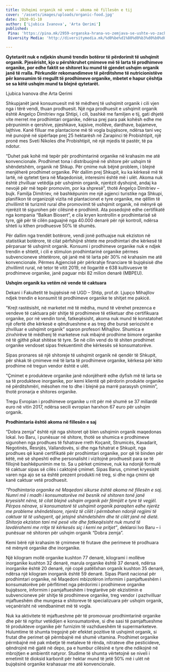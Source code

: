 ```yaml
---
title: Ushqimi organik në vend – akoma në fillesën e tij
cover: '/assets/images/uploads/organic-food.jpg'
date: 2020-01-10
author: ['Ljubica Ivanova', 'Arta Qerimi']
published:
 Pina: 'https://pina.mk/2959-organska-hrana-vo-zemjava-se-ushte-vo-zachetok/'
 Diversity Media: 'http://diversitymedia.mk/%d0%be%d1%80%d0%b3%d0%b0%d0%bd%d1%81%d0%ba%d0%b0%d1%82%d0%b0-%d1%85%d1%80%d0%b0%d0%bd%d0%b0-%d0%b2%d0%be-%d0%b7%d0%b5%d0%bc%d1%98%d0%b0%d0%b2%d0%b0-%d1%81%d0%b5-%d1%83%d1%88%d1%82/'

---
```


**Qytetarët nuk e ndjekin shumë trendin botëror të përdorimit të ushqimit organik. Pjesërisht, kjo u përshkruhet çmimeve më të larta të prodhimeve organike, por edhe faktit se shitoret ku mund të gjendet ushqim organik janë të rralla. Përkundër rekomandimeve të përditshme të nutricionistëve për konsumim të rregullt të prodhimeve organike, mbetet e hapur çështja se sa këtë ushqim mund ta blejnë qytetarët.**

Ljubica Ivanova dhe Arta Qerimi

Shkupjanët janë konsumuesit më të mëdhenj të ushqimit organik i cili vjen nga i tërë vendi, thuan prodhuesit. Një nga prodhuesit e ushqimit organik është Angelço Dimitriev nga Shtipi, i cili, bashkë me familjen e tij, gati dhjetë vite merret me prodhimtari organike, ndërsa prej para pak kohësh edhe me përpunimin e qershive, pjeshkave, kajsive, mollëve, dardhave, bajameve, lajthive. Kanë filluar me plantacione më të vogla bujqësore, ndërsa tani veç më punojnë në sipërfaqe prej 25 hektarësh në Zarapinci të Probishtipit, një pronë mes Sveti Nikoles dhe Probishtipit, në një mjedis të pastër, të pa ndotur.

“Duhet pak kohë më tepër për prodhimtarinë organike në krahasim me atë konvencionale.
Prodhimet tona i distribuojmë në shitore për ushqim të shëndetshëm, organik në Shkup. Për çmime nuk bëjnë problem, i blejnë menjëherë prodhimet organike. Për dallim prej Shkupit, ku ka kërkesë më të lartë, në qytetet tjera në Maqedonisë, interesimi është më i ulët. Akoma nuk është zhvilluar vetëdija për ushqimin organik, njerëzit dyshojnë, andaj ka nevojë për më tepër promovim, por ka shpresë”, thotë Angelço Dimitriev – bujk.
Familja Dimitriev, në bashkëpunim me një agjenci turistike nga Shkupi, planifikon të organizojë vizita në plantacionet e tyre organike, me qëllim të zhvillimit të turizmit rural dhe promovimit të ushqimit organik, në mënyrë që njerëzit të sigurohen për cilësinë e prodhimit. Ata posedojnë edhe certifikatë nga kompania “Balkan Biosert”, e cila kryen kontrollin e prodhimtarisë së tyre, gjë për të cilën paguajnë nga 40.000 denarë për një kontroll, ndërsa shteti iu kthen prodhuesve 50% të shumës.

Për dallim nga trendët botërore, vendi jonë pothuajse nuk ekziston në statistikat botërore, të cilat përfshijnë shtete me prodhimtari dhe kërkesë të përparuar të ushqimit organik. Konsumi i prodhimeve organike nuk e ndjek trendin e shtetit, i cili e stimulon prodhimtarinë organike përmes subvencioneve shtetërore, që janë më të larta për 30% në krahasim me atë konvencionale. Përmes Agjencisë për përkrahje financiare të bujqësisë dhe zhvillimit rural, në tetor të vitit 2019, në llogaritë e 638 kultivuesve të prodhimeve organike, janë paguar mbi 82 milion denarë (MBPEU).

**Ushqim organik ka vetëm në vende të caktuara**

Dekani i Fakultetit të bujqësisë në UGD – Shtip, prof.dr. Ljupço Mihajllov ndjek trendin e
konsumit të prodhimeve organike te shitjet me pakicë.

“Krejt rastësisht, në marketet më të mëdha, mund të vërehet prezenca e vendeve të caktuara për shitje të prodhimeve të etiketuar dhe certifikuara organike, por në vendin tonë, fatkeqësisht, akoma nuk mund të konstatohet një ofertë dhe kërkesë e qëndrueshme e as treg dhe bursë seriozisht e zhvilluar e ushqimit organik” sqaron profesori Mihajllov.
Shumica e zinxhirëve të mëdhenj të marketeve nuk mbajnë prodhime bimore organike në të gjithë pikat shitëse të tyre. Se në cilin vend do të shiten prodhimet organike vendoset sipas frekuentimit dhe kërkesës së konsumatorëve.

Sipas pronares së një shitoreje të ushqimit organik në qendër të Shkupit, për shkak të çmimeve më të larta të prodhimeve organike, kërkesa për këto prodhime në tregun vendor është e ulët.

“Çmimet e produkteve organike janë ndonjëherë edhe dyfish më të larta se sa të produkteve inorganike, por kemi klientë që përdorin produkte organike në përditshmëri, mësohen me to dhe i blejnë pa marrë parasysh çmimin”, thotë pronarja e shitores organike.

Tregu Evropian i prodhimeve organike u rrit për më shumë se 37 miliardë euro në vitin 2017, ndërsa secili evropian harxhon 67 euro për ushqim organik.


**Prodhimtaria është akoma në fillesën e saj**

“Dobra zemja” është një nga shitoret që blen ushqimin organik maqedonas lokal. Ivo Baru, i punësuar në shitore, thotë se shumica e prodhimeve sigurohen nga prodhues të fshatrave rreth Koçanit, Strumicës, Kavadarit, Negotinës, Resnjës, Vallandovës, si dhe nga fshatrat e Shkupit, nga prodhues që kanë certifikatë për prodhimtari organike, por që të binden për këtë, më së shpeshti edhe personalisht i vizitojnë prodhuesit para se të fillojnë bashkëpunimin me to. Sa u përket çmimeve, nuk ka ndonjë formulë të caktuar sipas së cilës i caktojnë çmimet. Sipas Barus, çmimet kryesisht varen nga ajo se sa është prezent produkti në treg, si dhe nga çmimi që kanë caktuar vetë prodhuesit.

*“Prodhimtaria organike në Maqedoni sikurse është akoma në fillesën e saj. Numri më i madh i konsumatorëve më besnik në shitoren tonë janë kryesisht nëna, të cilat blejnë ushqim organik për fëmijët e tyre të vegjël. Përpos nënave, si konsumatorë të ushqimit organik paraqiten edhe njerëz me probleme shëndetësore, njerëz të cilët i përmbahen ndonjë regjimi të caktuar të të ushqyerit, që jetojnë shëndetshëm dhe të cilët janë në dietë. Shitorja ekziston tani më pesë vite dhe fatkeqësisht nuk mund të lavdërohemi me rritje të kërkesës siç i kemi ne pritjet”*, deklaroi Ivo Baru – i punësuar në shitoren për ushqim organik “Dobra zemja”.

Kemi bërë një krahasim të çmimeve të frutave dhe perimeve të prodhuara në mënyrë organike dhe inorganike.

Një kilogram mollë organike kushton 77 denarë, kilogrami i mollëve inorganike kushton 32
denarë, marula organike është 37 denarë, ndërsa inorganike është 20 denarë, një copë
patëllxhan organik kushton 35 denarë, ndërsa një kilogram inorganik është 59 denarë.
Sipas Planit nacional për prodhimtari organike, në Maqedoni mbizotëron informim i
pamjaftueshëm i konsumatorëve për përfitimet nga përdorimi i prodhimeve organike
bujqësore, informim i pamjaftueshëm i tregtarëve për ekzistimin e subvencioneve për shitje të prodhimeve organike, treg vendor i pazhvilluar mjaftueshëm dhe mungesa e shitoreve të specializuara për ushqim organik, veçanërisht në vendbanimet më të vogla.

Nuk ka aktivitete të mjaftueshme për të promovuar prodhimtarinë organike dhe për të ngritur vetëdijen e konsumatorëve, si dhe sasi të pamjaftueshme të produkteve organike për furnizim të vazhdueshëm të supermarketeve.
Hulumtime të shumta tregojnë për efektet pozitive të ushqimit organik, si frutat dhe perimet që përmbajnë më shumë vitamina. Prodhimet organike përmbajnë më pak mbetje të metaleve të rënda, nitrateve dhe pesticideve, qëndrojnë më gjatë në depo, pa e humbur cilësinë e tyre dhe ndikojnë në mbrojtjen e ambientit natyror. Studime të shumta vërtetojnë se niveli i emetimit të dioksid karbonit për hektar mund të jetë 50% më i ulët në bujqësinë organike krahasuar me atë konvencionale.
